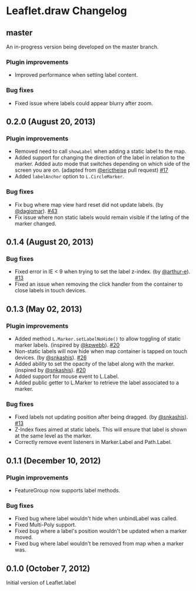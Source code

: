 Leaflet.draw Changelog
======================

## master

An in-progress version being developed on the master branch.

### Plugin improvements

 * Improved performance when setting label content.

### Bug fixes

 * Fixed issue where labels could appear blurry after zoom. 

## 0.2.0 (August 20, 2013)

### Plugin improvements

 * Removed need to call `showLabel` when adding a static label to the map.
 * Added support for changing the direction of the label in relation to the marker. Added auto mode that switches depending on which side of the screen you are on. (adapted from [@erictheise](https://github.com/erictheise) pull request) [#17](https://github.com/Leaflet/Leaflet.label/pull/17)
 * Added `labelAnchor` option to `L.CircleMarker`.

### Bug fixes

 * Fix bug where map view hard reset did not update labels. (by [@dagjomar](https://github.com/dagjomar)). [#43](https://github.com/Leaflet/Leaflet.label/pull/43)
 * Fix issue where non static labels would remain visible if the latlng of the marker changed.

## 0.1.4 (August 20, 2013)

### Bug fixes

 * Fixed error in IE < 9 when trying to set the label z-index. (by [@arthur-e](https://github.com/arthur-e)). [#13](https://github.com/Leaflet/Leaflet.label/pull/25)
 * Fixed an issue when removing the click handler from the container to close labels in touch devices.

## 0.1.3 (May 02, 2013)

### Plugin improvements

 * Added method `L.Marker.setLabelNoHide()` to allow toggling of static marker labels. (inspired by [@kpwebb](https://github.com/kpwebb)). [#20](https://github.com/Leaflet/Leaflet.label/pull/20)
 * Non-static labels will now hide when map container is tapped on touch devices. (by [@snkashis](https://github.com/snkashis)). [#26](https://github.com/Leaflet/Leaflet.label/pull/26)
 * Added ability to set the opacity of the label along with the marker. (inspired by [@snkashis](https://github.com/snkashis)). [#20](https://github.com/Leaflet/Leaflet.label/pull/27)
 * Added support for mouse event to L.Label.
 * Added public getter to L.Marker to retrieve the label associated to a marker.

### Bug fixes

 * Fixed labels not updating position after being dragged. (by [@snkashis](https://github.com/snkashis)). [#13](https://github.com/Leaflet/Leaflet.label/pull/13)
 * Z-Index fixes aimed at static labels. This will ensure that label is shown at the same level as the marker.
 * Correctly remove event listeners in Marker.Label and Path.Label.

## 0.1.1 (December 10, 2012)

### Plugin improvements

 * FeatureGroup now supports label methods.

### Bug fixes

 * Fixed bug where label wouldn't hide when unbindLabel was called.
 * Fixed Multi-Poly support.
 * Fixed bug where a label's position wouldn't be updated when a marker moved.
 * Fixed bug where label wouldn't be removed from map when a marker was. 

## 0.1.0 (October 7, 2012)

Initial version of Leaflet.label
